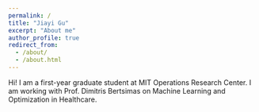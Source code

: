 ```yaml
---
permalink: /
title: "Jiayi Gu"
excerpt: "About me"
author_profile: true
redirect_from: 
  - /about/
  - /about.html
---
```


Hi! I am a first-year graduate student at MIT Operations Research Center. I am working with Prof. Dimitris Bertsimas on Machine Learning and Optimization in Healthcare.
